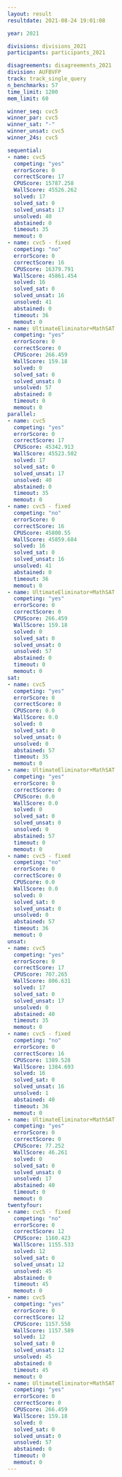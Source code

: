 ```yaml
---
layout: result
resultdate: 2021-08-24 19:01:08

year: 2021

divisions: divisions_2021
participants: participants_2021

disagreements: disagreements_2021
division: AUFBVFP
track: track_single_query
n_benchmarks: 57
time_limit: 1200
mem_limit: 60

winner_seq: cvc5
winner_par: cvc5
winner_sat: "-"
winner_unsat: cvc5
winner_24s: cvc5

sequential:
- name: cvc5
  competing: "yes"
  errorScore: 0
  correctScore: 17
  CPUScore: 15787.258
  WallScore: 45526.262
  solved: 17
  solved_sat: 0
  solved_unsat: 17
  unsolved: 40
  abstained: 0
  timeout: 35
  memout: 0
- name: cvc5 - fixed
  competing: "no"
  errorScore: 0
  correctScore: 16
  CPUScore: 16379.791
  WallScore: 45861.454
  solved: 16
  solved_sat: 0
  solved_unsat: 16
  unsolved: 41
  abstained: 0
  timeout: 36
  memout: 0
- name: UltimateEliminator+MathSAT
  competing: "yes"
  errorScore: 0
  correctScore: 0
  CPUScore: 266.459
  WallScore: 159.18
  solved: 0
  solved_sat: 0
  solved_unsat: 0
  unsolved: 57
  abstained: 0
  timeout: 0
  memout: 0
parallel:
- name: cvc5
  competing: "yes"
  errorScore: 0
  correctScore: 17
  CPUScore: 45342.913
  WallScore: 45523.502
  solved: 17
  solved_sat: 0
  solved_unsat: 17
  unsolved: 40
  abstained: 0
  timeout: 35
  memout: 0
- name: cvc5 - fixed
  competing: "no"
  errorScore: 0
  correctScore: 16
  CPUScore: 45800.55
  WallScore: 45859.684
  solved: 16
  solved_sat: 0
  solved_unsat: 16
  unsolved: 41
  abstained: 0
  timeout: 36
  memout: 0
- name: UltimateEliminator+MathSAT
  competing: "yes"
  errorScore: 0
  correctScore: 0
  CPUScore: 266.459
  WallScore: 159.18
  solved: 0
  solved_sat: 0
  solved_unsat: 0
  unsolved: 57
  abstained: 0
  timeout: 0
  memout: 0
sat:
- name: cvc5
  competing: "yes"
  errorScore: 0
  correctScore: 0
  CPUScore: 0.0
  WallScore: 0.0
  solved: 0
  solved_sat: 0
  solved_unsat: 0
  unsolved: 0
  abstained: 57
  timeout: 35
  memout: 0
- name: UltimateEliminator+MathSAT
  competing: "yes"
  errorScore: 0
  correctScore: 0
  CPUScore: 0.0
  WallScore: 0.0
  solved: 0
  solved_sat: 0
  solved_unsat: 0
  unsolved: 0
  abstained: 57
  timeout: 0
  memout: 0
- name: cvc5 - fixed
  competing: "no"
  errorScore: 0
  correctScore: 0
  CPUScore: 0.0
  WallScore: 0.0
  solved: 0
  solved_sat: 0
  solved_unsat: 0
  unsolved: 0
  abstained: 57
  timeout: 36
  memout: 0
unsat:
- name: cvc5
  competing: "yes"
  errorScore: 0
  correctScore: 17
  CPUScore: 707.265
  WallScore: 806.631
  solved: 17
  solved_sat: 0
  solved_unsat: 17
  unsolved: 0
  abstained: 40
  timeout: 35
  memout: 0
- name: cvc5 - fixed
  competing: "no"
  errorScore: 0
  correctScore: 16
  CPUScore: 1389.528
  WallScore: 1384.693
  solved: 16
  solved_sat: 0
  solved_unsat: 16
  unsolved: 1
  abstained: 40
  timeout: 36
  memout: 0
- name: UltimateEliminator+MathSAT
  competing: "yes"
  errorScore: 0
  correctScore: 0
  CPUScore: 77.252
  WallScore: 46.261
  solved: 0
  solved_sat: 0
  solved_unsat: 0
  unsolved: 17
  abstained: 40
  timeout: 0
  memout: 0
twentyfour:
- name: cvc5 - fixed
  competing: "no"
  errorScore: 0
  correctScore: 12
  CPUScore: 1160.423
  WallScore: 1155.533
  solved: 12
  solved_sat: 0
  solved_unsat: 12
  unsolved: 45
  abstained: 0
  timeout: 45
  memout: 0
- name: cvc5
  competing: "yes"
  errorScore: 0
  correctScore: 12
  CPUScore: 1157.558
  WallScore: 1157.589
  solved: 12
  solved_sat: 0
  solved_unsat: 12
  unsolved: 45
  abstained: 0
  timeout: 45
  memout: 0
- name: UltimateEliminator+MathSAT
  competing: "yes"
  errorScore: 0
  correctScore: 0
  CPUScore: 266.459
  WallScore: 159.18
  solved: 0
  solved_sat: 0
  solved_unsat: 0
  unsolved: 57
  abstained: 0
  timeout: 0
  memout: 0
---
```

